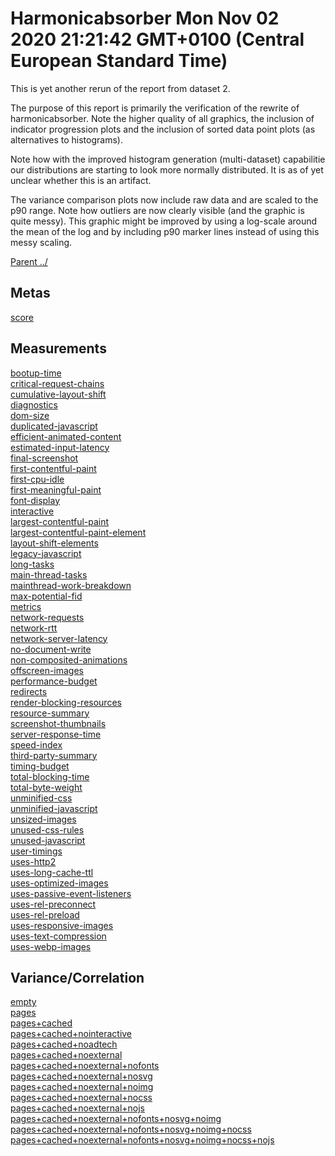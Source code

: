 
# Harmonicabsorber Mon Nov 02 2020 21:21:42 GMT+0100 (Central European Standard Time)

This is yet another rerun of the report from dataset 2.

The purpose of this report is primarily the verification of the
rewrite of harmonicabsorber. Note the higher quality of all graphics,
the inclusion of indicator progression plots and the inclusion of sorted
data point plots (as alternatives to histograms).

Note how with the improved histogram generation (multi-dataset) capabilitie
our distributions are starting to look more normally distributed. It is as of
yet unclear whether this is an artifact.

The variance comparison plots now include raw data and are scaled to the
p90 range. Note how outliers are now clearly visible (and the graphic is quite messy).
This graphic might be improved by using a log-scale around the mean of the log
and by including p90 marker lines instead of using this messy scaling.

[Parent ../](../)

## Metas

[score](meta/score)  

## Measurements

[bootup-time](bootup-time)  
[critical-request-chains](critical-request-chains)  
[cumulative-layout-shift](cumulative-layout-shift)  
[diagnostics](diagnostics)  
[dom-size](dom-size)  
[duplicated-javascript](duplicated-javascript)  
[efficient-animated-content](efficient-animated-content)  
[estimated-input-latency](estimated-input-latency)  
[final-screenshot](final-screenshot)  
[first-contentful-paint](first-contentful-paint)  
[first-cpu-idle](first-cpu-idle)  
[first-meaningful-paint](first-meaningful-paint)  
[font-display](font-display)  
[interactive](interactive)  
[largest-contentful-paint](largest-contentful-paint)  
[largest-contentful-paint-element](largest-contentful-paint-element)  
[layout-shift-elements](layout-shift-elements)  
[legacy-javascript](legacy-javascript)  
[long-tasks](long-tasks)  
[main-thread-tasks](main-thread-tasks)  
[mainthread-work-breakdown](mainthread-work-breakdown)  
[max-potential-fid](max-potential-fid)  
[metrics](metrics)  
[network-requests](network-requests)  
[network-rtt](network-rtt)  
[network-server-latency](network-server-latency)  
[no-document-write](no-document-write)  
[non-composited-animations](non-composited-animations)  
[offscreen-images](offscreen-images)  
[performance-budget](performance-budget)  
[redirects](redirects)  
[render-blocking-resources](render-blocking-resources)  
[resource-summary](resource-summary)  
[screenshot-thumbnails](screenshot-thumbnails)  
[server-response-time](server-response-time)  
[speed-index](speed-index)  
[third-party-summary](third-party-summary)  
[timing-budget](timing-budget)  
[total-blocking-time](total-blocking-time)  
[total-byte-weight](total-byte-weight)  
[unminified-css](unminified-css)  
[unminified-javascript](unminified-javascript)  
[unsized-images](unsized-images)  
[unused-css-rules](unused-css-rules)  
[unused-javascript](unused-javascript)  
[user-timings](user-timings)  
[uses-http2](uses-http2)  
[uses-long-cache-ttl](uses-long-cache-ttl)  
[uses-optimized-images](uses-optimized-images)  
[uses-passive-event-listeners](uses-passive-event-listeners)  
[uses-rel-preconnect](uses-rel-preconnect)  
[uses-rel-preload](uses-rel-preload)  
[uses-responsive-images](uses-responsive-images)  
[uses-text-compression](uses-text-compression)  
[uses-webp-images](uses-webp-images)  

## Variance/Correlation

[empty](correlation/empty)  
[pages](correlation/pages)  
[pages+cached](correlation/pages+cached)  
[pages+cached+nointeractive](correlation/pages+cached+nointeractive)  
[pages+cached+noadtech](correlation/pages+cached+noadtech)  
[pages+cached+noexternal](correlation/pages+cached+noexternal)  
[pages+cached+noexternal+nofonts](correlation/pages+cached+noexternal+nofonts)  
[pages+cached+noexternal+nosvg](correlation/pages+cached+noexternal+nosvg)  
[pages+cached+noexternal+noimg](correlation/pages+cached+noexternal+noimg)  
[pages+cached+noexternal+nocss](correlation/pages+cached+noexternal+nocss)  
[pages+cached+noexternal+nojs](correlation/pages+cached+noexternal+nojs)  
[pages+cached+noexternal+nofonts+nosvg+noimg](correlation/pages+cached+noexternal+nofonts+nosvg+noimg)  
[pages+cached+noexternal+nofonts+nosvg+noimg+nocss](correlation/pages+cached+noexternal+nofonts+nosvg+noimg+nocss)  
[pages+cached+noexternal+nofonts+nosvg+noimg+nocss+nojs](correlation/pages+cached+noexternal+nofonts+nosvg+noimg+nocss+nojs)  
